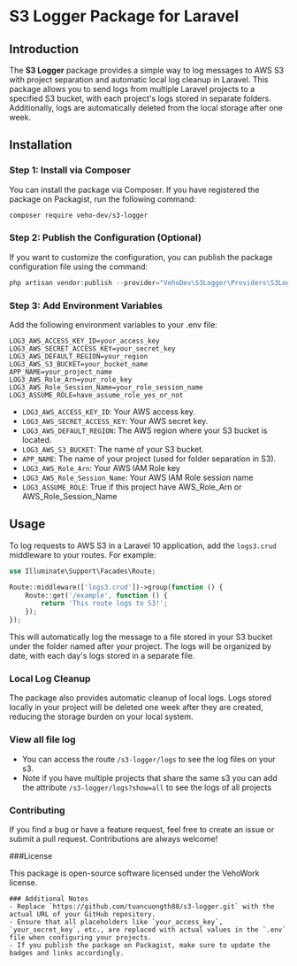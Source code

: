 # S3 Logger Package for Laravel

## Introduction

The **S3 Logger** package provides a simple way to log messages to AWS S3 with project separation and automatic local log cleanup in Laravel. This package allows you to send logs from multiple Laravel projects to a specified S3 bucket, with each project's logs stored in separate folders. Additionally, logs are automatically deleted from the local storage after one week.

## Installation

### Step 1: Install via Composer

You can install the package via Composer. If you have registered the package on Packagist, run the following command:

```bash
composer require veho-dev/s3-logger
```

### Step 2: Publish the Configuration (Optional)
If you want to customize the configuration, you can publish the package configuration file using the command:

```php
php artisan vendor:publish --provider="VehoDev\S3Logger\Providers\S3LoggerServiceProvider"
```

### Step 3: Add Environment Variables

Add the following environment variables to your .env file:

```
LOG3_AWS_ACCESS_KEY_ID=your_access_key
LOG3_AWS_SECRET_ACCESS_KEY=your_secret_key
LOG3_AWS_DEFAULT_REGION=your_region
LOG3_AWS_S3_BUCKET=your_bucket_name
APP_NAME=your_project_name
LOG3_AWS_Role_Arn=your_role_key
LOG3_AWS_Role_Session_Name=your_role_session_name
LOG3_ASSUME_ROLE=have_assume_role_yes_or_not

```
- `LOG3_AWS_ACCESS_KEY_ID`: Your AWS access key.
- `LOG3_AWS_SECRET_ACCESS_KEY`: Your AWS secret key.
- `LOG3_AWS_DEFAULT_REGION`: The AWS region where your S3 bucket is located.
- `LOG3_AWS_S3_BUCKET`: The name of your S3 bucket.
- `APP_NAME`: The name of your project (used for folder separation in S3).
- `LOG3_AWS_Role_Arn`: Your AWS IAM Role key
- `LOG3_AWS_Role_Session_Name`: Your AWS IAM Role session name
- `LOG3_ASSUME_ROLE`: True if this project have AWS_Role_Arn or AWS_Role_Session_Name

## Usage

To log requests to AWS S3 in a Laravel 10 application, add the `logs3.crud` middleware to your routes. For example:

```php
use Illuminate\Support\Facades\Route;

Route::middleware(['logs3.crud'])->group(function () {
    Route::get('/example', function () {
        return 'This route logs to S3!';
    });
});
```
This will automatically log the message to a file stored in your S3 bucket under the folder named after your project. The logs will be organized by date, with each day's logs stored in a separate file.

### Local Log Cleanup

The package also provides automatic cleanup of local logs. Logs stored locally in your project will be deleted one week after they are created, reducing the storage burden on your local system.

### View all file log
- You can access the route `/s3-logger/logs` to see the log files on your s3.
- Note if you have multiple projects that share the same s3 you can add the attribute `/s3-logger/logs?show=all` to see the logs of all projects

### Contributing

If you find a bug or have a feature request, feel free to create an issue or submit a pull request. Contributions are always welcome!

###License

This package is open-source software licensed under the VehoWork license.

```
### Additional Notes
- Replace `https://github.com/tuancuongth88/s3-logger.git` with the actual URL of your GitHub repository.
- Ensure that all placeholders like `your_access_key`, `your_secret_key`, etc., are replaced with actual values in the `.env` file when configuring your projects.
- If you publish the package on Packagist, make sure to update the badges and links accordingly.

```




